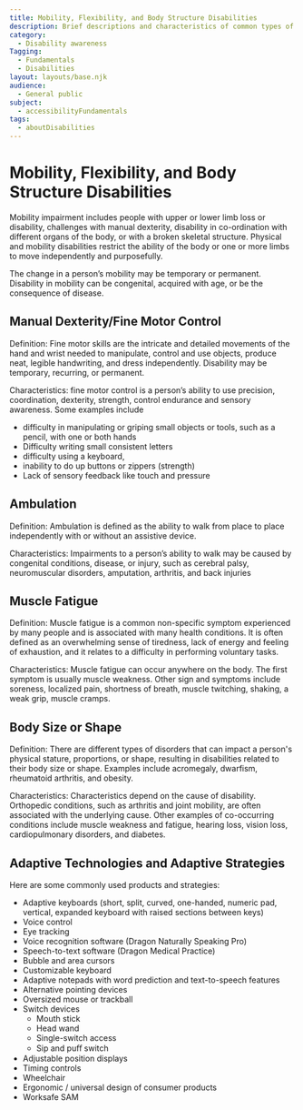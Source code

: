 ```yaml
---
title: Mobility, Flexibility, and Body Structure Disabilities
description: Brief descriptions and characteristics of common types of mobility, flexibility, and body structure disabilities.
category:
  - Disability awareness
Tagging:
  - Fundamentals
  - Disabilities
layout: layouts/base.njk
audience:
  - General public
subject:
  - accessibilityFundamentals
tags:
  - aboutDisabilities
---
```


# Mobility, Flexibility, and Body Structure Disabilities
Mobility impairment includes people with upper or lower limb loss or disability, challenges with manual dexterity, disability in co-ordination with different organs of the body, or with a broken skeletal structure. Physical and mobility disabilities restrict the ability of the body or one or more limbs to move independently and purposefully.

The change in a person’s mobility may be temporary or permanent. Disability in mobility can be congenital, acquired with age, or be the consequence of disease.

## Manual Dexterity/Fine Motor Control
Definition: Fine motor skills are the intricate and detailed movements of the hand and wrist needed to manipulate, control and use objects, produce neat, legible handwriting, and dress independently. Disability may be temporary, recurring, or permanent.

Characteristics: fine motor control is a person’s ability to use precision, coordination, dexterity, strength, control endurance and sensory awareness. Some examples include

- difficulty in manipulating or griping small objects or tools, such as a pencil, with one or both hands
- Difficulty writing small consistent letters
- difficulty using a keyboard,
- inability to do up buttons or zippers (strength)
- Lack of sensory feedback like touch and pressure

## Ambulation
Definition: Ambulation is defined as the ability to walk from place to place independently with or without an assistive device.

Characteristics: Impairments to a person’s ability to walk may be caused by congenital conditions, disease, or injury, such as cerebral palsy, neuromuscular disorders, amputation, arthritis, and back injuries

## Muscle Fatigue
Definition: Muscle fatigue is a common non-specific symptom experienced by many people and is associated with many health conditions. It is often defined as an overwhelming sense of tiredness, lack of energy and feeling of exhaustion, and it relates to a difficulty in performing voluntary tasks.

Characteristics: Muscle fatigue can occur anywhere on the body. The first symptom is usually muscle weakness. Other sign and symptoms include soreness, localized pain, shortness of breath, muscle twitching, shaking, a weak grip, muscle cramps.

## Body Size or Shape
Definition: There are different types of disorders that can impact a person's physical stature, proportions, or shape, resulting in disabilities related to their body size or shape. Examples include acromegaly, dwarfism, rheumatoid arthritis, and obesity.

Characteristics: Characteristics depend on the cause of disability. Orthopedic conditions, such as arthritis and joint mobility, are often associated with the underlying cause. Other examples of co-occurring conditions include muscle weakness and fatigue, hearing loss, vision loss, cardiopulmonary disorders, and diabetes.

## Adaptive Technologies and Adaptive Strategies
Here are some commonly used products and strategies:

- Adaptive keyboards (short, split, curved, one-handed, numeric pad, vertical, expanded keyboard with raised sections between keys)
- Voice control
- Eye tracking
- Voice recognition software (Dragon Naturally Speaking Pro)
- Speech-to-text software (Dragon Medical Practice)
- Bubble and area cursors
- Customizable keyboard
- Adaptive notepads with word prediction and text-to-speech features
- Alternative pointing devices
- Oversized mouse or trackball
- Switch devices
  - Mouth stick
  - Head wand
  - Single-switch access
  - Sip and puﬀ switch
- Adjustable position displays
- Timing controls
- Wheelchair
- Ergonomic / universal design of consumer products
- Worksafe SAM
